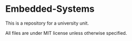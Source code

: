 # Embedded-Systems

This is a repository for a university unit.

All files are under MIT license unless otherwise specified.
